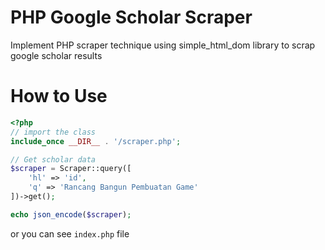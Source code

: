 # PHP Google Scholar Scraper
Implement PHP scraper technique using simple_html_dom library to scrap google scholar results

# How to Use
```php
<?php
// import the class
include_once __DIR__ . '/scraper.php';

// Get scholar data
$scraper = Scraper::query([
    'hl' => 'id',
    'q' => 'Rancang Bangun Pembuatan Game'
])->get();

echo json_encode($scraper);
```

or you can see <code>index.php</code> file